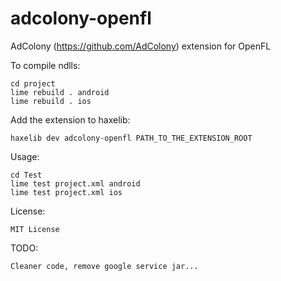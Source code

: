 adcolony-openfl
========================

AdColony (https://github.com/AdColony) extension for OpenFL

To compile ndlls:

    cd project
    lime rebuild . android
	lime rebuild . ios

Add the extension to haxelib:

    haxelib dev adcolony-openfl PATH_TO_THE_EXTENSION_ROOT

Usage:

    cd Test
    lime test project.xml android
	lime test project.xml ios

License:

	MIT License
	
TODO:

	Cleaner code, remove google service jar...
